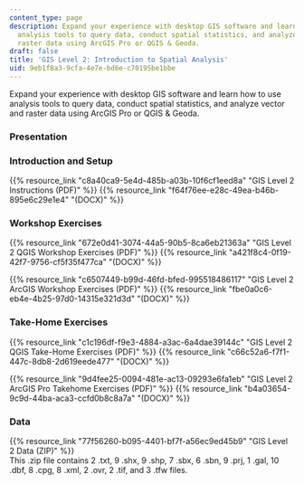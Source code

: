 ```yaml
---
content_type: page
description: Expand your experience with desktop GIS software and learn how to use
  analysis tools to query data, conduct spatial statistics, and analyze vector and
  raster data using ArcGIS Pro or QGIS & Geoda.
draft: false
title: 'GIS Level 2: Introduction to Spatial Analysis'
uid: 9eb1f8a3-9cfa-4e7e-bd6e-c70195be1bbe
---
```

Expand your experience with desktop GIS software and learn how to use analysis tools to query data, conduct spatial statistics, and analyze vector and raster data using ArcGIS Pro or QGIS & Geoda.

### Presentation

### Introduction and Setup

{{% resource_link "c8a40ca9-5e4d-485b-a03b-10f6cf1eed8a" "GIS Level 2 Instructions (PDF)" %}} {{% resource_link "f64f76ee-e28c-49ea-b46b-895e6c29e1e4" "(DOCX)" %}}

### Workshop Exercises

{{% resource_link "672e0d41-3074-44a5-90b5-8ca6eb21363a" "GIS Level 2 QGIS Workshop Exercises (PDF)" %}} {{% resource_link "a421f8c4-0f19-42f7-9756-cf5f35f477ca" "(DOCX)" %}}

{{% resource_link "c6507449-b99d-46fd-bfed-995518486117" "GIS Level 2 ArcGIS Workshop Exercises (PDF)" %}} {{% resource_link "fbe0a0c6-eb4e-4b25-97d0-14315e321d3d" "(DOCX)" %}}

### Take-Home Exercises

{{% resource_link "c1c196df-f9e3-4884-a3ac-6a4dae39144c" "GIS Level 2 QGIS Take-Home Exercises (PDF)" %}} {{% resource_link "c66c52a6-f7f1-447c-8db8-2d619eede477" "(DOCX)" %}}

{{% resource_link "9d4fee25-0094-481e-ac13-09293e6fa1eb" "GIS Level 2 ArcGIS Pro Takehome Exercises (PDF)" %}} {{% resource_link "b4a03654-9c9d-44ba-aca3-ccfd0b8c8a7a" "(DOCX)" %}}

### Data

{{% resource_link "77f56260-b095-4401-bf7f-a56ec9ed45b9" "GIS Level 2 Data (ZIP)" %}}  
This .zip file contains 2 .txt, 9 .shx, 9 .shp, 7 .sbx, 6 .sbn, 9 .prj, 1 .gal, 10 .dbf, 8 .cpg, 8 .xml, 2 .ovr, 2 .tif, and 3 .tfw files.
